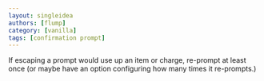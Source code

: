 ```yaml
---
layout: singleidea
authors: [flump]
category: [vanilla]
tags: [confirmation prompt]
---
```

If escaping a prompt would use up an item or charge, re-prompt at least once (or maybe have an option configuring how many times it re-prompts.)
